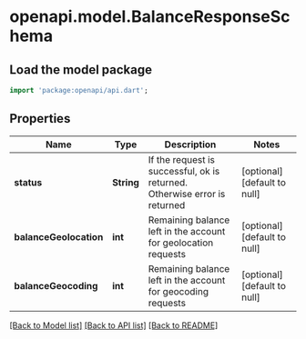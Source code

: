 # openapi.model.BalanceResponseSchema

## Load the model package
```dart
import 'package:openapi/api.dart';
```

## Properties
Name | Type | Description | Notes
------------ | ------------- | ------------- | -------------
**status** | **String** | If the request is successful, ok is returned. Otherwise error is returned | [optional] [default to null]
**balanceGeolocation** | **int** | Remaining balance left in the account for geolocation requests | [optional] [default to null]
**balanceGeocoding** | **int** | Remaining balance left in the account for geocoding requests | [optional] [default to null]

[[Back to Model list]](../README.md#documentation-for-models) [[Back to API list]](../README.md#documentation-for-api-endpoints) [[Back to README]](../README.md)


